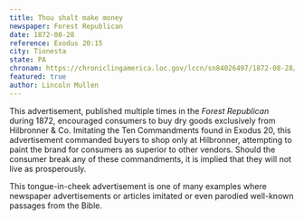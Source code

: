 ```yaml
---
title: Thou shalt make money
newspaper: Forest Republican
date: 1872-08-28
reference: Exodus 20:15
city: Tionesta
state: PA
chronam: https://chroniclingamerica.loc.gov/lccn/sn84026497/1872-08-28/ed-1/seq-3/#words=thou+shalt+steal
featured: true
author: Lincoln Mullen
---
```


This advertisement, published multiple times in the *Forest Republican* during 1872, encouraged consumers to buy dry goods exclusively from Hilbronner & Co. Imitating the Ten Commandments found in Exodus 20, this advertisement commanded buyers to shop only at Hilbronner, attempting to paint the brand for consumers as superior to other vendors. Should the consumer break any of these commandments, it is implied that they will not live as prosperously. 

This tongue-in-cheek advertisement is one of many examples where newspaper advertisements or articles imitated or even parodied well-known passages from the Bible.
